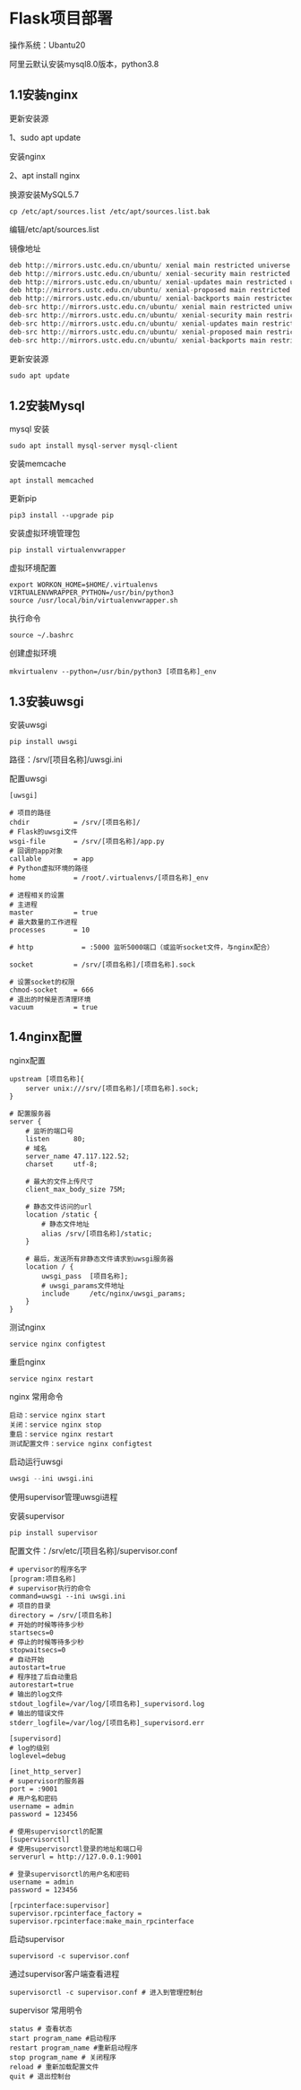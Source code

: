 # Flask项目部署

操作系统：Ubantu20

阿里云默认安装mysql8.0版本，python3.8

## 1.1安装nginx

更新安装源

1、sudo apt update

安装nginx

2、apt install nginx

换源安装MySQL5.7

```shell
cp /etc/apt/sources.list /etc/apt/sources.list.bak
```

编辑/etc/apt/sources.list

镜像地址

```python
deb http://mirrors.ustc.edu.cn/ubuntu/ xenial main restricted universe multiverse
deb http://mirrors.ustc.edu.cn/ubuntu/ xenial-security main restricted universe multiverse
deb http://mirrors.ustc.edu.cn/ubuntu/ xenial-updates main restricted universe multiverse
deb http://mirrors.ustc.edu.cn/ubuntu/ xenial-proposed main restricted universe multiverse
deb http://mirrors.ustc.edu.cn/ubuntu/ xenial-backports main restricted universe multiverse
deb-src http://mirrors.ustc.edu.cn/ubuntu/ xenial main restricted universe multiverse
deb-src http://mirrors.ustc.edu.cn/ubuntu/ xenial-security main restricted universe multiverse
deb-src http://mirrors.ustc.edu.cn/ubuntu/ xenial-updates main restricted universe multiverse
deb-src http://mirrors.ustc.edu.cn/ubuntu/ xenial-proposed main restricted universe multiverse
deb-src http://mirrors.ustc.edu.cn/ubuntu/ xenial-backports main restricted universe multiverse
```

更新安装源

```python
sudo apt update
```

## 1.2安装Mysql

mysql 安装

```shell
sudo apt install mysql-server mysql-client
```

安装memcache

```shell
apt install memcached
```

更新pip

```shell
pip3 install --upgrade pip
```

安装虚拟环境管理包

```shell
pip install virtualenvwrapper
```

虚拟环境配置

```shell
export WORKON_HOME=$HOME/.virtualenvs
VIRTUALENVWRAPPER_PYTHON=/usr/bin/python3
source /usr/local/bin/virtualenvwrapper.sh
```

执行命令

```shell
source ~/.bashrc
```

创建虚拟环境

```shell
mkvirtualenv --python=/usr/bin/python3 [项目名称]_env
```

## 1.3安装uwsgi

安装uwsgi

```shell
pip install uwsgi
```

路径：/srv/[项目名称]/uwsgi.ini

配置uwsgi

```shell
[uwsgi]
  
# 项目的路径
chdir           = /srv/[项目名称]/
# Flask的uwsgi文件
wsgi-file       = /srv/[项目名称]/app.py
# 回调的app对象
callable        = app
# Python虚拟环境的路径
home            = /root/.virtualenvs/[项目名称]_env

# 进程相关的设置
# 主进程
master          = true
# 最大数量的工作进程
processes       = 10

# http            = :5000 监听5000端口（或监听socket文件，与nginx配合）

socket          = /srv/[项目名称]/[项目名称].sock

# 设置socket的权限
chmod-socket    = 666
# 退出的时候是否清理环境
vacuum          = true
```

## 1.4nginx配置

nginx配置

```shell
upstream [项目名称]{
    server unix:///srv/[项目名称]/[项目名称].sock;
}

# 配置服务器
server {
    # 监听的端口号
    listen      80;
    # 域名
    server_name 47.117.122.52;
    charset     utf-8;

    # 最大的文件上传尺寸
    client_max_body_size 75M;

    # 静态文件访问的url
    location /static {
        # 静态文件地址
        alias /srv/[项目名称]/static; 
    }

    # 最后，发送所有非静态文件请求到uwsgi服务器
    location / {
        uwsgi_pass  [项目名称];
        # uwsgi_params文件地址
        include     /etc/nginx/uwsgi_params;
    }
}
```

测试nginx

```shell
service nginx configtest
```

重启nginx

```shell
service nginx restart
```

nginx 常用命令

```shell
启动：service nginx start
关闭：service nginx stop
重启：service nginx restart
测试配置文件：service nginx configtest
```

启动运行uwsgi

```python
uwsgi --ini uwsgi.ini
```

使用supervisor管理uwsgi进程

安装supervisor

```shell
pip install supervisor
```

配置文件：/srv/etc/[项目名称]/supervisor.conf

```shell
# upervisor的程序名字
[program:项目名称]
# supervisor执行的命令
command=uwsgi --ini uwsgi.ini
# 项目的目录
directory = /srv/[项目名称]
# 开始的时候等待多少秒
startsecs=0
# 停止的时候等待多少秒
stopwaitsecs=0
# 自动开始
autostart=true
# 程序挂了后自动重启
autorestart=true
# 输出的log文件
stdout_logfile=/var/log/[项目名称]_supervisord.log
# 输出的错误文件
stderr_logfile=/var/log/[项目名称]_supervisord.err

[supervisord]
# log的级别
loglevel=debug

[inet_http_server]
# supervisor的服务器
port = :9001
# 用户名和密码
username = admin
password = 123456

# 使用supervisorctl的配置
[supervisorctl]
# 使用supervisorctl登录的地址和端口号
serverurl = http://127.0.0.1:9001

# 登录supervisorctl的用户名和密码
username = admin
password = 123456

[rpcinterface:supervisor]
supervisor.rpcinterface_factory = supervisor.rpcinterface:make_main_rpcinterface
```

启动supervisor

```shell
supervisord -c supervisor.conf
```

通过supervisor客户端查看进程

```shell
supervisorctl -c supervisor.conf # 进入到管理控制台
```

supervisor 常用明令

```shell
status # 查看状态
start program_name #启动程序
restart program_name #重新启动程序
stop program_name # 关闭程序
reload # 重新加载配置文件
quit # 退出控制台
```































